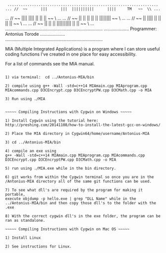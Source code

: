      ....................................................................
    ... //  ~~      |||      |||  ||||||||||      ||||     TM   ~~  \\ ...
   ... //  ~~       ||||    ||||      ||         ||  ||          ~~  \\ ...
  ... //  ~~        || ||  || ||      ||        ||||||||          ~~  \\ ...
 ... //  ~~         ||  ||||  ||      ||       ||      ||          ~~  \\ ...
... //  ~~          ||   ||   ||  ||||||||||  ||        ||          ~~  \\ ...
..............................................................................
....................     Programmer: Antonius Torode      ....................
..............................................................................

MIA (Multiple Integrated Applications) is a program where I can store 
useful coding functions I've created in one place for easy accessibility.

For a list of commands see the MIA manual.


~~~~~ Compiling Instructions with Cygwin on Linux ~~~~~

1) via terminal:  cd ../Antonius-MIA/bin

2) compile using g++ -Wall -std=c++14 MIAmain.cpp MIAprogram.cpp MIAcommands.cpp D3CEncrypt.cpp D3CEncryptPW.cpp D3CMath.cpp -o MIA

3) Run using ./MIA


~~~~~ Compiling Instructions with Cygwin on Windows ~~~~~

1) Install Cygwin using the tutorial here: 
http://preshing.com/20141108/how-to-install-the-latest-gcc-on-windows/

2) Place the MIA directory in Cygwin64/home/username/Antonius-MIA

3) cd ../Antonius-MIA/bin

4) compile an exe using 
g++ -Wall -std=c++14 MIAmain.cpp MIAprogram.cpp MIAcommands.cpp D3CEncrypt.cpp D3CEncryptPW.cpp D3CMath.cpp -o MIA

5) run using ./MIA.exe while in the bin directory.

6) git works from within the Cygwin terminal so once you are in the 
/Antonius-MIA directory all of the same git functions can be used.

7) To see what dll's are required by the program for making it portable,
execute objdump -p hello.exe | grep "DLL Name" while in the 
../Antonius-MIA/bin and then copy those dll's to the folder with the .exe

8) With the correct cygwin dll's in the exe folder, the program can be ran as standalone.

~~~~~ Compiling Instructions with Cygwin on Mac OS ~~~~~

1) Install Linux

2) See instructions for Linux.
